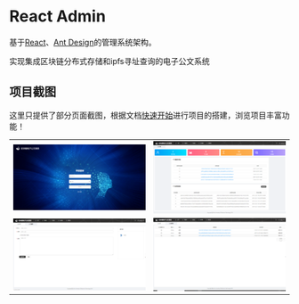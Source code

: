 # React Admin
基于[React](https://reactjs.org)、[Ant Design](https://ant.design/)的管理系统架构。

实现集成区块链分布式存储和ipfs寻址查询的电子公文系统

<!-- ## 文档地址
最新文档[在这里](https://open.vbill.cn/react-admin)

## 项目预览
预览地址[在这里](https://open.vbill.cn/react-admin-live/)

注：由于是存静态发布，所有涉及到ajax请求的功能都会报404错误，属于正常现象。 -->

## 项目截图
这里只提供了部分页面截图，根据文档[快速开始](https://open.vbill.cn/react-admin/START.html)进行项目的搭建，浏览项目丰富功能！

<table>
    <tr>
        <td><img src="docs/images/login.png" alt="登录"/></td>
        <td><img src="docs/images/home.png" alt="主页"/></td>
    </tr>
    <tr>
        <td><img src="docs/images/writeEmail.png" alt="写邮件"/></td>
        <td><img src="docs/images/inbox.png" alt="收件箱"/></td>
    </tr>
</table>
